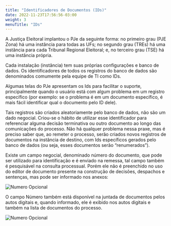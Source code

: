 ```yaml
---
title: "Identificadores de Documentos (IDs)"
date: 2022-11-23T17:56:56-03:00
weight: 3
menuTitle: "IDs"
---
```


A Justiça Eleitoral implantou o PJe da seguinte forma: no primeiro grau (PJE Zona) há uma instância para todas as UFs; no segundo grau (TREs) há uma instância para cada Tribunal Regional Eleitoral; e, no terceiro grau (TSE) há uma instância própria.

Cada instalação (instância) tem suas próprias configurações e banco de dados. Os identificadores de todos os registros do banco de dados são denominados comumente pela equipe de TI como IDs. 

Algumas telas do PJe apresentam os Ids para facilitar o suporte, principalmente quando o usuário está com algum problema em um registro específico (por exemplo: se o problema é em um documento específico, é mais fácil identificar qual o documento pelo ID dele).

Tais registros são criados aleatoriamente pelo banco de dados, não são um dado negocial. Criou-se o hábito de utilizar esse identificador para referenciar alguma decisão terminativa ou outro documento ao longo das comunicações do processo. Não há qualquer problema nessa praxe, mas é preciso saber que, ao remeter o processo, serão criados novos registros de documentos na instância de destino, com Ids específicos gerados pelo banco de dados (ou seja, esses documentos serão “renumerados”).

Existe um campo negocial, denominado número do documento, que pode ser utilizado para identificação e é enviado na remessa, tal campo também é pesquisável na consulta processual. Porém ele não é preenchido no uso do editor de documento presente na construção de decisões, despachos e sentenças, mas pode ser informado nos anexos:

![Numero Opcional](/imagens/numero_opcional.jpg)

O campo Número também está disponível na juntada de documentos pelos autos digitais e, quando informado, ele é exibido nos autos digitais e também na lista de documentos do processo.

![Numero Opcional](/imagens/numero_opcional_2.jpg)